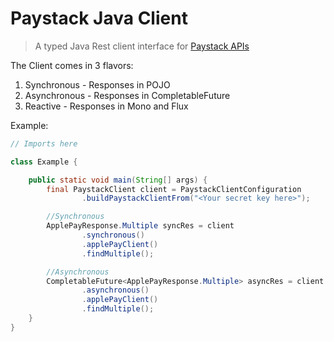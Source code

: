 # Paystack Java Client

> A typed Java Rest client interface for [Paystack APIs](https://paystack.com/docs/api/)

The Client comes in 3 flavors:
1. Synchronous - Responses in POJO
2. Asynchronous - Responses in CompletableFuture
3. Reactive - Responses in Mono and Flux

Example:

```java
// Imports here

class Example {

    public static void main(String[] args) {
        final PaystackClient client = PaystackClientConfiguration
                .buildPaystackClientFrom("<Your secret key here>");

        //Synchronous
        ApplePayResponse.Multiple syncRes = client
                .synchronous()
                .applePayClient()
                .findMultiple();

        //Asynchronous
        CompletableFuture<ApplePayResponse.Multiple> asyncRes = client
                .asynchronous()
                .applePayClient()
                .findMultiple();
    }
}
```